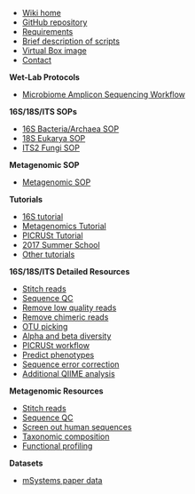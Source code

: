 * [Wiki home](https://github.com/mlangill/microbiome_helper/wiki/Home)
* [GitHub repository](https://github.com/mlangill/microbiome_helper/)
* [Requirements](https://github.com/mlangill/microbiome_helper/wiki/Requirements)
* [Brief description of scripts](https://github.com/mlangill/microbiome_helper/wiki/Brief-description-of-scripts)
* [Virtual Box image](https://github.com/mlangill/microbiome_helper/wiki/Microbiome-Helper-Virtual-Box)
* [Contact](https://github.com/mlangill/microbiome_helper/wiki#contact)

**Wet-Lab Protocols**
   * [Microbiome Amplicon Sequencing Workflow](https://github.com/mlangill/microbiome_helper/wiki/Microbiome-Amplicon-Sequencing-Workflow)

**16S/18S/ITS SOPs**
   * [16S Bacteria/Archaea SOP](https://github.com/mlangill/microbiome_helper/wiki/16S-Bacteria-and-Archaea-Standard-Operating-Procedure)
   * [18S Eukarya SOP](https://github.com/mlangill/microbiome_helper/wiki/18S-Eukarya-Standard-Operating-Procedure)
   * [ITS2 Fungi SOP](https://github.com/mlangill/microbiome_helper/wiki/ITS2-Fungi-Standard-Operating-Procedure)

**Metagenomic SOP**
   * [Metagenomic SOP](https://github.com/mlangill/microbiome_helper/wiki/Metagenomic-standard-operating-procedure)

**Tutorials**
   * [16S tutorial](https://github.com/mlangill/microbiome_helper/wiki/16S-tutorial-(chemerin))
   * [Metagenomics Tutorial](https://github.com/mlangill/microbiome_helper/wiki/Metagenomics-Tutorial)
   * [PICRUSt Tutorial](https://github.com/mlangill/microbiome_helper/wiki/PICRUSt-tutorial)
   * [2017 Summer School](https://github.com/mlangill/microbiome_helper/wiki/2017-Summer-School)
   * [Other tutorials](https://github.com/mlangill/microbiome_helper/wiki/other-tutorials)

**16S/18S/ITS Detailed Resources**
   * [Stitch reads](https://github.com/mlangill/microbiome_helper/wiki/Stitch-reads)
   * [Sequence QC](https://github.com/mlangill/microbiome_helper/wiki/Sequence-QC)
   * [Remove low quality reads](https://github.com/mlangill/microbiome_helper/wiki/Remove-low-quality-reads)
   * [Remove chimeric reads](https://github.com/mlangill/microbiome_helper/wiki/Remove-chimeric-reads)
   * [OTU picking](https://github.com/mlangill/microbiome_helper/wiki/OTU-picking)
   * [Alpha and beta diversity](https://github.com/mlangill/microbiome_helper/wiki/Alpha-and-beta-diversity)
   * [PICRUSt workflow](https://github.com/mlangill/microbiome_helper/wiki/PICRUSt-workflow)
   * [Predict phenotypes](https://github.com/mlangill/microbiome_helper/wiki/Predict-phenotypes)
   * [Sequence error correction](https://github.com/mlangill/microbiome_helper/wiki/Sequence-Error-correction)
   * [Additional QIIME analysis](https://github.com/mlangill/microbiome_helper/wiki/Additional-QIIME-analysis)

**Metagenomic Resources**
   * [Stitch reads](https://github.com/mlangill/microbiome_helper/wiki/Stitch-reads)
   * [Sequence QC](https://github.com/mlangill/microbiome_helper/wiki/Sequence-QC)
   * [Screen out human sequences](https://github.com/mlangill/microbiome_helper/wiki/Screen-out-human-sequences)
   * [Taxonomic composition](https://github.com/mlangill/microbiome_helper/wiki/Taxonomic-composition)
   * [Functional profiling](https://github.com/mlangill/microbiome_helper/wiki/Functional-profiling)

**Datasets**
   * [mSystems paper data](https://github.com/mlangill/microbiome_helper/wiki/mSystems-paper-data)

